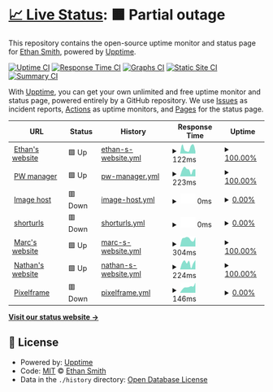 # [📈 Live Status](https://status.ethanhs.me): <!--live status--> **🟧 Partial outage**

This repository contains the open-source uptime monitor and status page for [Ethan Smith](https://ethanhs.me), powered by [Upptime](https://github.com/upptime/upptime).

[![Uptime CI](https://github.com/ethanhs/upptime/workflows/Uptime%20CI/badge.svg)](https://github.com/ethanhs/upptime/actions?query=workflow%3A%22Uptime+CI%22)
[![Response Time CI](https://github.com/ethanhs/upptime/workflows/Response%20Time%20CI/badge.svg)](https://github.com/ethanhs/upptime/actions?query=workflow%3A%22Response+Time+CI%22)
[![Graphs CI](https://github.com/ethanhs/upptime/workflows/Graphs%20CI/badge.svg)](https://github.com/ethanhs/upptime/actions?query=workflow%3A%22Graphs+CI%22)
[![Static Site CI](https://github.com/ethanhs/upptime/workflows/Static%20Site%20CI/badge.svg)](https://github.com/ethanhs/upptime/actions?query=workflow%3A%22Static+Site+CI%22)
[![Summary CI](https://github.com/ethanhs/upptime/workflows/Summary%20CI/badge.svg)](https://github.com/ethanhs/upptime/actions?query=workflow%3A%22Summary+CI%22)

With [Upptime](https://upptime.js.org), you can get your own unlimited and free uptime monitor and status page, powered entirely by a GitHub repository. We use [Issues](https://github.com/ethanhs/upptime/issues) as incident reports, [Actions](https://github.com/ethanhs/upptime/actions) as uptime monitors, and [Pages](https://status.ethanhs.me) for the status page.

<!--start: status pages-->
<!-- This summary is generated by Upptime (https://github.com/upptime/upptime) -->
<!-- Do not edit this manually, your changes will be overwritten -->
<!-- prettier-ignore -->
| URL | Status | History | Response Time | Uptime |
| --- | ------ | ------- | ------------- | ------ |
| <img alt="" src="https://icons.duckduckgo.com/ip3/ethanhs.me.ico" height="13"> [Ethan's website](https://ethanhs.me) | 🟩 Up | [ethan-s-website.yml](https://github.com/ethanhs/upptime/commits/HEAD/history/ethan-s-website.yml) | <details><summary><img alt="Response time graph" src="./graphs/ethan-s-website/response-time-week.png" height="20"> 122ms</summary><br><a href="https://status.ethanhs.me/history/ethan-s-website"><img alt="Response time 212" src="https://img.shields.io/endpoint?url=https%3A%2F%2Fraw.githubusercontent.com%2Fethanhs%2Fupptime%2FHEAD%2Fapi%2Fethan-s-website%2Fresponse-time.json"></a><br><a href="https://status.ethanhs.me/history/ethan-s-website"><img alt="24-hour response time 50" src="https://img.shields.io/endpoint?url=https%3A%2F%2Fraw.githubusercontent.com%2Fethanhs%2Fupptime%2FHEAD%2Fapi%2Fethan-s-website%2Fresponse-time-day.json"></a><br><a href="https://status.ethanhs.me/history/ethan-s-website"><img alt="7-day response time 122" src="https://img.shields.io/endpoint?url=https%3A%2F%2Fraw.githubusercontent.com%2Fethanhs%2Fupptime%2FHEAD%2Fapi%2Fethan-s-website%2Fresponse-time-week.json"></a><br><a href="https://status.ethanhs.me/history/ethan-s-website"><img alt="30-day response time 110" src="https://img.shields.io/endpoint?url=https%3A%2F%2Fraw.githubusercontent.com%2Fethanhs%2Fupptime%2FHEAD%2Fapi%2Fethan-s-website%2Fresponse-time-month.json"></a><br><a href="https://status.ethanhs.me/history/ethan-s-website"><img alt="1-year response time 185" src="https://img.shields.io/endpoint?url=https%3A%2F%2Fraw.githubusercontent.com%2Fethanhs%2Fupptime%2FHEAD%2Fapi%2Fethan-s-website%2Fresponse-time-year.json"></a></details> | <details><summary><a href="https://status.ethanhs.me/history/ethan-s-website">100.00%</a></summary><a href="https://status.ethanhs.me/history/ethan-s-website"><img alt="All-time uptime 82.58%" src="https://img.shields.io/endpoint?url=https%3A%2F%2Fraw.githubusercontent.com%2Fethanhs%2Fupptime%2FHEAD%2Fapi%2Fethan-s-website%2Fuptime.json"></a><br><a href="https://status.ethanhs.me/history/ethan-s-website"><img alt="24-hour uptime 100.00%" src="https://img.shields.io/endpoint?url=https%3A%2F%2Fraw.githubusercontent.com%2Fethanhs%2Fupptime%2FHEAD%2Fapi%2Fethan-s-website%2Fuptime-day.json"></a><br><a href="https://status.ethanhs.me/history/ethan-s-website"><img alt="7-day uptime 100.00%" src="https://img.shields.io/endpoint?url=https%3A%2F%2Fraw.githubusercontent.com%2Fethanhs%2Fupptime%2FHEAD%2Fapi%2Fethan-s-website%2Fuptime-week.json"></a><br><a href="https://status.ethanhs.me/history/ethan-s-website"><img alt="30-day uptime 100.00%" src="https://img.shields.io/endpoint?url=https%3A%2F%2Fraw.githubusercontent.com%2Fethanhs%2Fupptime%2FHEAD%2Fapi%2Fethan-s-website%2Fuptime-month.json"></a><br><a href="https://status.ethanhs.me/history/ethan-s-website"><img alt="1-year uptime 98.39%" src="https://img.shields.io/endpoint?url=https%3A%2F%2Fraw.githubusercontent.com%2Fethanhs%2Fupptime%2FHEAD%2Fapi%2Fethan-s-website%2Fuptime-year.json"></a></details>
| <img alt="" src="https://icons.duckduckgo.com/ip3/pw.ethanhs.me.ico" height="13"> [PW manager](https://pw.ethanhs.me) | 🟩 Up | [pw-manager.yml](https://github.com/ethanhs/upptime/commits/HEAD/history/pw-manager.yml) | <details><summary><img alt="Response time graph" src="./graphs/pw-manager/response-time-week.png" height="20"> 223ms</summary><br><a href="https://status.ethanhs.me/history/pw-manager"><img alt="Response time 297" src="https://img.shields.io/endpoint?url=https%3A%2F%2Fraw.githubusercontent.com%2Fethanhs%2Fupptime%2FHEAD%2Fapi%2Fpw-manager%2Fresponse-time.json"></a><br><a href="https://status.ethanhs.me/history/pw-manager"><img alt="24-hour response time 240" src="https://img.shields.io/endpoint?url=https%3A%2F%2Fraw.githubusercontent.com%2Fethanhs%2Fupptime%2FHEAD%2Fapi%2Fpw-manager%2Fresponse-time-day.json"></a><br><a href="https://status.ethanhs.me/history/pw-manager"><img alt="7-day response time 223" src="https://img.shields.io/endpoint?url=https%3A%2F%2Fraw.githubusercontent.com%2Fethanhs%2Fupptime%2FHEAD%2Fapi%2Fpw-manager%2Fresponse-time-week.json"></a><br><a href="https://status.ethanhs.me/history/pw-manager"><img alt="30-day response time 264" src="https://img.shields.io/endpoint?url=https%3A%2F%2Fraw.githubusercontent.com%2Fethanhs%2Fupptime%2FHEAD%2Fapi%2Fpw-manager%2Fresponse-time-month.json"></a><br><a href="https://status.ethanhs.me/history/pw-manager"><img alt="1-year response time 304" src="https://img.shields.io/endpoint?url=https%3A%2F%2Fraw.githubusercontent.com%2Fethanhs%2Fupptime%2FHEAD%2Fapi%2Fpw-manager%2Fresponse-time-year.json"></a></details> | <details><summary><a href="https://status.ethanhs.me/history/pw-manager">100.00%</a></summary><a href="https://status.ethanhs.me/history/pw-manager"><img alt="All-time uptime 86.25%" src="https://img.shields.io/endpoint?url=https%3A%2F%2Fraw.githubusercontent.com%2Fethanhs%2Fupptime%2FHEAD%2Fapi%2Fpw-manager%2Fuptime.json"></a><br><a href="https://status.ethanhs.me/history/pw-manager"><img alt="24-hour uptime 100.00%" src="https://img.shields.io/endpoint?url=https%3A%2F%2Fraw.githubusercontent.com%2Fethanhs%2Fupptime%2FHEAD%2Fapi%2Fpw-manager%2Fuptime-day.json"></a><br><a href="https://status.ethanhs.me/history/pw-manager"><img alt="7-day uptime 100.00%" src="https://img.shields.io/endpoint?url=https%3A%2F%2Fraw.githubusercontent.com%2Fethanhs%2Fupptime%2FHEAD%2Fapi%2Fpw-manager%2Fuptime-week.json"></a><br><a href="https://status.ethanhs.me/history/pw-manager"><img alt="30-day uptime 100.00%" src="https://img.shields.io/endpoint?url=https%3A%2F%2Fraw.githubusercontent.com%2Fethanhs%2Fupptime%2FHEAD%2Fapi%2Fpw-manager%2Fuptime-month.json"></a><br><a href="https://status.ethanhs.me/history/pw-manager"><img alt="1-year uptime 87.00%" src="https://img.shields.io/endpoint?url=https%3A%2F%2Fraw.githubusercontent.com%2Fethanhs%2Fupptime%2FHEAD%2Fapi%2Fpw-manager%2Fuptime-year.json"></a></details>
| <img alt="" src="https://icons.duckduckgo.com/ip3/i.0xe.me.ico" height="13"> [Image host](https://i.0xe.me) | 🟥 Down | [image-host.yml](https://github.com/ethanhs/upptime/commits/HEAD/history/image-host.yml) | <details><summary><img alt="Response time graph" src="./graphs/image-host/response-time-week.png" height="20"> 0ms</summary><br><a href="https://status.ethanhs.me/history/image-host"><img alt="Response time 302" src="https://img.shields.io/endpoint?url=https%3A%2F%2Fraw.githubusercontent.com%2Fethanhs%2Fupptime%2FHEAD%2Fapi%2Fimage-host%2Fresponse-time.json"></a><br><a href="https://status.ethanhs.me/history/image-host"><img alt="24-hour response time 0" src="https://img.shields.io/endpoint?url=https%3A%2F%2Fraw.githubusercontent.com%2Fethanhs%2Fupptime%2FHEAD%2Fapi%2Fimage-host%2Fresponse-time-day.json"></a><br><a href="https://status.ethanhs.me/history/image-host"><img alt="7-day response time 0" src="https://img.shields.io/endpoint?url=https%3A%2F%2Fraw.githubusercontent.com%2Fethanhs%2Fupptime%2FHEAD%2Fapi%2Fimage-host%2Fresponse-time-week.json"></a><br><a href="https://status.ethanhs.me/history/image-host"><img alt="30-day response time 0" src="https://img.shields.io/endpoint?url=https%3A%2F%2Fraw.githubusercontent.com%2Fethanhs%2Fupptime%2FHEAD%2Fapi%2Fimage-host%2Fresponse-time-month.json"></a><br><a href="https://status.ethanhs.me/history/image-host"><img alt="1-year response time 335" src="https://img.shields.io/endpoint?url=https%3A%2F%2Fraw.githubusercontent.com%2Fethanhs%2Fupptime%2FHEAD%2Fapi%2Fimage-host%2Fresponse-time-year.json"></a></details> | <details><summary><a href="https://status.ethanhs.me/history/image-host">0.00%</a></summary><a href="https://status.ethanhs.me/history/image-host"><img alt="All-time uptime 59.95%" src="https://img.shields.io/endpoint?url=https%3A%2F%2Fraw.githubusercontent.com%2Fethanhs%2Fupptime%2FHEAD%2Fapi%2Fimage-host%2Fuptime.json"></a><br><a href="https://status.ethanhs.me/history/image-host"><img alt="24-hour uptime 0.00%" src="https://img.shields.io/endpoint?url=https%3A%2F%2Fraw.githubusercontent.com%2Fethanhs%2Fupptime%2FHEAD%2Fapi%2Fimage-host%2Fuptime-day.json"></a><br><a href="https://status.ethanhs.me/history/image-host"><img alt="7-day uptime 0.00%" src="https://img.shields.io/endpoint?url=https%3A%2F%2Fraw.githubusercontent.com%2Fethanhs%2Fupptime%2FHEAD%2Fapi%2Fimage-host%2Fuptime-week.json"></a><br><a href="https://status.ethanhs.me/history/image-host"><img alt="30-day uptime 1.38%" src="https://img.shields.io/endpoint?url=https%3A%2F%2Fraw.githubusercontent.com%2Fethanhs%2Fupptime%2FHEAD%2Fapi%2Fimage-host%2Fuptime-month.json"></a><br><a href="https://status.ethanhs.me/history/image-host"><img alt="1-year uptime 29.65%" src="https://img.shields.io/endpoint?url=https%3A%2F%2Fraw.githubusercontent.com%2Fethanhs%2Fupptime%2FHEAD%2Fapi%2Fimage-host%2Fuptime-year.json"></a></details>
| <img alt="" src="https://icons.duckduckgo.com/ip3/s.0xe.me.ico" height="13"> [shorturls](https://s.0xe.me/admin) | 🟥 Down | [shorturls.yml](https://github.com/ethanhs/upptime/commits/HEAD/history/shorturls.yml) | <details><summary><img alt="Response time graph" src="./graphs/shorturls/response-time-week.png" height="20"> 0ms</summary><br><a href="https://status.ethanhs.me/history/shorturls"><img alt="Response time 318" src="https://img.shields.io/endpoint?url=https%3A%2F%2Fraw.githubusercontent.com%2Fethanhs%2Fupptime%2FHEAD%2Fapi%2Fshorturls%2Fresponse-time.json"></a><br><a href="https://status.ethanhs.me/history/shorturls"><img alt="24-hour response time 0" src="https://img.shields.io/endpoint?url=https%3A%2F%2Fraw.githubusercontent.com%2Fethanhs%2Fupptime%2FHEAD%2Fapi%2Fshorturls%2Fresponse-time-day.json"></a><br><a href="https://status.ethanhs.me/history/shorturls"><img alt="7-day response time 0" src="https://img.shields.io/endpoint?url=https%3A%2F%2Fraw.githubusercontent.com%2Fethanhs%2Fupptime%2FHEAD%2Fapi%2Fshorturls%2Fresponse-time-week.json"></a><br><a href="https://status.ethanhs.me/history/shorturls"><img alt="30-day response time 0" src="https://img.shields.io/endpoint?url=https%3A%2F%2Fraw.githubusercontent.com%2Fethanhs%2Fupptime%2FHEAD%2Fapi%2Fshorturls%2Fresponse-time-month.json"></a><br><a href="https://status.ethanhs.me/history/shorturls"><img alt="1-year response time 0" src="https://img.shields.io/endpoint?url=https%3A%2F%2Fraw.githubusercontent.com%2Fethanhs%2Fupptime%2FHEAD%2Fapi%2Fshorturls%2Fresponse-time-year.json"></a></details> | <details><summary><a href="https://status.ethanhs.me/history/shorturls">0.00%</a></summary><a href="https://status.ethanhs.me/history/shorturls"><img alt="All-time uptime 42.39%" src="https://img.shields.io/endpoint?url=https%3A%2F%2Fraw.githubusercontent.com%2Fethanhs%2Fupptime%2FHEAD%2Fapi%2Fshorturls%2Fuptime.json"></a><br><a href="https://status.ethanhs.me/history/shorturls"><img alt="24-hour uptime 0.00%" src="https://img.shields.io/endpoint?url=https%3A%2F%2Fraw.githubusercontent.com%2Fethanhs%2Fupptime%2FHEAD%2Fapi%2Fshorturls%2Fuptime-day.json"></a><br><a href="https://status.ethanhs.me/history/shorturls"><img alt="7-day uptime 0.00%" src="https://img.shields.io/endpoint?url=https%3A%2F%2Fraw.githubusercontent.com%2Fethanhs%2Fupptime%2FHEAD%2Fapi%2Fshorturls%2Fuptime-week.json"></a><br><a href="https://status.ethanhs.me/history/shorturls"><img alt="30-day uptime 1.38%" src="https://img.shields.io/endpoint?url=https%3A%2F%2Fraw.githubusercontent.com%2Fethanhs%2Fupptime%2FHEAD%2Fapi%2Fshorturls%2Fuptime-month.json"></a><br><a href="https://status.ethanhs.me/history/shorturls"><img alt="1-year uptime 0.00%" src="https://img.shields.io/endpoint?url=https%3A%2F%2Fraw.githubusercontent.com%2Fethanhs%2Fupptime%2FHEAD%2Fapi%2Fshorturls%2Fuptime-year.json"></a></details>
| <img alt="" src="https://icons.duckduckgo.com/ip3/marcdav.is.ico" height="13"> [Marc's website](https://marcdav.is) | 🟩 Up | [marc-s-website.yml](https://github.com/ethanhs/upptime/commits/HEAD/history/marc-s-website.yml) | <details><summary><img alt="Response time graph" src="./graphs/marc-s-website/response-time-week.png" height="20"> 304ms</summary><br><a href="https://status.ethanhs.me/history/marc-s-website"><img alt="Response time 472" src="https://img.shields.io/endpoint?url=https%3A%2F%2Fraw.githubusercontent.com%2Fethanhs%2Fupptime%2FHEAD%2Fapi%2Fmarc-s-website%2Fresponse-time.json"></a><br><a href="https://status.ethanhs.me/history/marc-s-website"><img alt="24-hour response time 357" src="https://img.shields.io/endpoint?url=https%3A%2F%2Fraw.githubusercontent.com%2Fethanhs%2Fupptime%2FHEAD%2Fapi%2Fmarc-s-website%2Fresponse-time-day.json"></a><br><a href="https://status.ethanhs.me/history/marc-s-website"><img alt="7-day response time 304" src="https://img.shields.io/endpoint?url=https%3A%2F%2Fraw.githubusercontent.com%2Fethanhs%2Fupptime%2FHEAD%2Fapi%2Fmarc-s-website%2Fresponse-time-week.json"></a><br><a href="https://status.ethanhs.me/history/marc-s-website"><img alt="30-day response time 340" src="https://img.shields.io/endpoint?url=https%3A%2F%2Fraw.githubusercontent.com%2Fethanhs%2Fupptime%2FHEAD%2Fapi%2Fmarc-s-website%2Fresponse-time-month.json"></a><br><a href="https://status.ethanhs.me/history/marc-s-website"><img alt="1-year response time 419" src="https://img.shields.io/endpoint?url=https%3A%2F%2Fraw.githubusercontent.com%2Fethanhs%2Fupptime%2FHEAD%2Fapi%2Fmarc-s-website%2Fresponse-time-year.json"></a></details> | <details><summary><a href="https://status.ethanhs.me/history/marc-s-website">100.00%</a></summary><a href="https://status.ethanhs.me/history/marc-s-website"><img alt="All-time uptime 91.40%" src="https://img.shields.io/endpoint?url=https%3A%2F%2Fraw.githubusercontent.com%2Fethanhs%2Fupptime%2FHEAD%2Fapi%2Fmarc-s-website%2Fuptime.json"></a><br><a href="https://status.ethanhs.me/history/marc-s-website"><img alt="24-hour uptime 100.00%" src="https://img.shields.io/endpoint?url=https%3A%2F%2Fraw.githubusercontent.com%2Fethanhs%2Fupptime%2FHEAD%2Fapi%2Fmarc-s-website%2Fuptime-day.json"></a><br><a href="https://status.ethanhs.me/history/marc-s-website"><img alt="7-day uptime 100.00%" src="https://img.shields.io/endpoint?url=https%3A%2F%2Fraw.githubusercontent.com%2Fethanhs%2Fupptime%2FHEAD%2Fapi%2Fmarc-s-website%2Fuptime-week.json"></a><br><a href="https://status.ethanhs.me/history/marc-s-website"><img alt="30-day uptime 100.00%" src="https://img.shields.io/endpoint?url=https%3A%2F%2Fraw.githubusercontent.com%2Fethanhs%2Fupptime%2FHEAD%2Fapi%2Fmarc-s-website%2Fuptime-month.json"></a><br><a href="https://status.ethanhs.me/history/marc-s-website"><img alt="1-year uptime 98.64%" src="https://img.shields.io/endpoint?url=https%3A%2F%2Fraw.githubusercontent.com%2Fethanhs%2Fupptime%2FHEAD%2Fapi%2Fmarc-s-website%2Fuptime-year.json"></a></details>
| <img alt="" src="https://icons.duckduckgo.com/ip3/nathanp.me.ico" height="13"> [Nathan's website](https://nathanp.me) | 🟩 Up | [nathan-s-website.yml](https://github.com/ethanhs/upptime/commits/HEAD/history/nathan-s-website.yml) | <details><summary><img alt="Response time graph" src="./graphs/nathan-s-website/response-time-week.png" height="20"> 224ms</summary><br><a href="https://status.ethanhs.me/history/nathan-s-website"><img alt="Response time 189" src="https://img.shields.io/endpoint?url=https%3A%2F%2Fraw.githubusercontent.com%2Fethanhs%2Fupptime%2FHEAD%2Fapi%2Fnathan-s-website%2Fresponse-time.json"></a><br><a href="https://status.ethanhs.me/history/nathan-s-website"><img alt="24-hour response time 314" src="https://img.shields.io/endpoint?url=https%3A%2F%2Fraw.githubusercontent.com%2Fethanhs%2Fupptime%2FHEAD%2Fapi%2Fnathan-s-website%2Fresponse-time-day.json"></a><br><a href="https://status.ethanhs.me/history/nathan-s-website"><img alt="7-day response time 224" src="https://img.shields.io/endpoint?url=https%3A%2F%2Fraw.githubusercontent.com%2Fethanhs%2Fupptime%2FHEAD%2Fapi%2Fnathan-s-website%2Fresponse-time-week.json"></a><br><a href="https://status.ethanhs.me/history/nathan-s-website"><img alt="30-day response time 370" src="https://img.shields.io/endpoint?url=https%3A%2F%2Fraw.githubusercontent.com%2Fethanhs%2Fupptime%2FHEAD%2Fapi%2Fnathan-s-website%2Fresponse-time-month.json"></a><br><a href="https://status.ethanhs.me/history/nathan-s-website"><img alt="1-year response time 192" src="https://img.shields.io/endpoint?url=https%3A%2F%2Fraw.githubusercontent.com%2Fethanhs%2Fupptime%2FHEAD%2Fapi%2Fnathan-s-website%2Fresponse-time-year.json"></a></details> | <details><summary><a href="https://status.ethanhs.me/history/nathan-s-website">100.00%</a></summary><a href="https://status.ethanhs.me/history/nathan-s-website"><img alt="All-time uptime 95.80%" src="https://img.shields.io/endpoint?url=https%3A%2F%2Fraw.githubusercontent.com%2Fethanhs%2Fupptime%2FHEAD%2Fapi%2Fnathan-s-website%2Fuptime.json"></a><br><a href="https://status.ethanhs.me/history/nathan-s-website"><img alt="24-hour uptime 100.00%" src="https://img.shields.io/endpoint?url=https%3A%2F%2Fraw.githubusercontent.com%2Fethanhs%2Fupptime%2FHEAD%2Fapi%2Fnathan-s-website%2Fuptime-day.json"></a><br><a href="https://status.ethanhs.me/history/nathan-s-website"><img alt="7-day uptime 100.00%" src="https://img.shields.io/endpoint?url=https%3A%2F%2Fraw.githubusercontent.com%2Fethanhs%2Fupptime%2FHEAD%2Fapi%2Fnathan-s-website%2Fuptime-week.json"></a><br><a href="https://status.ethanhs.me/history/nathan-s-website"><img alt="30-day uptime 100.00%" src="https://img.shields.io/endpoint?url=https%3A%2F%2Fraw.githubusercontent.com%2Fethanhs%2Fupptime%2FHEAD%2Fapi%2Fnathan-s-website%2Fuptime-month.json"></a><br><a href="https://status.ethanhs.me/history/nathan-s-website"><img alt="1-year uptime 95.52%" src="https://img.shields.io/endpoint?url=https%3A%2F%2Fraw.githubusercontent.com%2Fethanhs%2Fupptime%2FHEAD%2Fapi%2Fnathan-s-website%2Fuptime-year.json"></a></details>
| <img alt="" src="https://icons.duckduckgo.com/ip3/pixelframe.nathanp.me.ico" height="13"> [Pixelframe](http://pixelframe.nathanp.me) | 🟥 Down | [pixelframe.yml](https://github.com/ethanhs/upptime/commits/HEAD/history/pixelframe.yml) | <details><summary><img alt="Response time graph" src="./graphs/pixelframe/response-time-week.png" height="20"> 146ms</summary><br><a href="https://status.ethanhs.me/history/pixelframe"><img alt="Response time 124" src="https://img.shields.io/endpoint?url=https%3A%2F%2Fraw.githubusercontent.com%2Fethanhs%2Fupptime%2FHEAD%2Fapi%2Fpixelframe%2Fresponse-time.json"></a><br><a href="https://status.ethanhs.me/history/pixelframe"><img alt="24-hour response time 243" src="https://img.shields.io/endpoint?url=https%3A%2F%2Fraw.githubusercontent.com%2Fethanhs%2Fupptime%2FHEAD%2Fapi%2Fpixelframe%2Fresponse-time-day.json"></a><br><a href="https://status.ethanhs.me/history/pixelframe"><img alt="7-day response time 146" src="https://img.shields.io/endpoint?url=https%3A%2F%2Fraw.githubusercontent.com%2Fethanhs%2Fupptime%2FHEAD%2Fapi%2Fpixelframe%2Fresponse-time-week.json"></a><br><a href="https://status.ethanhs.me/history/pixelframe"><img alt="30-day response time 142" src="https://img.shields.io/endpoint?url=https%3A%2F%2Fraw.githubusercontent.com%2Fethanhs%2Fupptime%2FHEAD%2Fapi%2Fpixelframe%2Fresponse-time-month.json"></a><br><a href="https://status.ethanhs.me/history/pixelframe"><img alt="1-year response time 121" src="https://img.shields.io/endpoint?url=https%3A%2F%2Fraw.githubusercontent.com%2Fethanhs%2Fupptime%2FHEAD%2Fapi%2Fpixelframe%2Fresponse-time-year.json"></a></details> | <details><summary><a href="https://status.ethanhs.me/history/pixelframe">0.00%</a></summary><a href="https://status.ethanhs.me/history/pixelframe"><img alt="All-time uptime 44.78%" src="https://img.shields.io/endpoint?url=https%3A%2F%2Fraw.githubusercontent.com%2Fethanhs%2Fupptime%2FHEAD%2Fapi%2Fpixelframe%2Fuptime.json"></a><br><a href="https://status.ethanhs.me/history/pixelframe"><img alt="24-hour uptime 0.00%" src="https://img.shields.io/endpoint?url=https%3A%2F%2Fraw.githubusercontent.com%2Fethanhs%2Fupptime%2FHEAD%2Fapi%2Fpixelframe%2Fuptime-day.json"></a><br><a href="https://status.ethanhs.me/history/pixelframe"><img alt="7-day uptime 0.00%" src="https://img.shields.io/endpoint?url=https%3A%2F%2Fraw.githubusercontent.com%2Fethanhs%2Fupptime%2FHEAD%2Fapi%2Fpixelframe%2Fuptime-week.json"></a><br><a href="https://status.ethanhs.me/history/pixelframe"><img alt="30-day uptime 1.38%" src="https://img.shields.io/endpoint?url=https%3A%2F%2Fraw.githubusercontent.com%2Fethanhs%2Fupptime%2FHEAD%2Fapi%2Fpixelframe%2Fuptime-month.json"></a><br><a href="https://status.ethanhs.me/history/pixelframe"><img alt="1-year uptime 0.52%" src="https://img.shields.io/endpoint?url=https%3A%2F%2Fraw.githubusercontent.com%2Fethanhs%2Fupptime%2FHEAD%2Fapi%2Fpixelframe%2Fuptime-year.json"></a></details>

<!--end: status pages-->

[**Visit our status website →**](https://status.ethanhs.me)

## 📄 License

- Powered by: [Upptime](https://github.com/upptime/upptime)
- Code: [MIT](./LICENSE) © [Ethan Smith](https://ethanhs.me)
- Data in the `./history` directory: [Open Database License](https://opendatacommons.org/licenses/odbl/1-0/)
